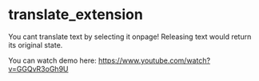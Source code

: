 # translate_extension

You cant translate text by selecting it onpage!
Releasing text would return its original state.

You can watch demo here:
https://www.youtube.com/watch?v=GGQvR3oGh9U
 
